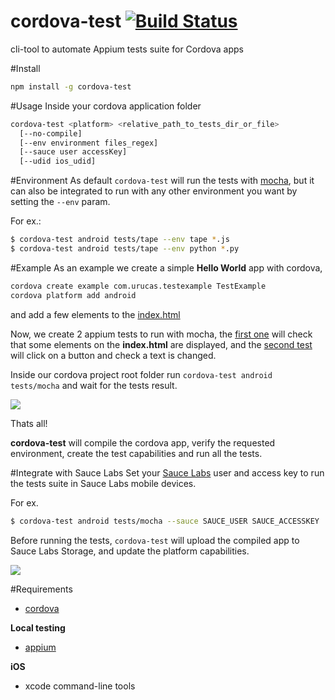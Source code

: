 # cordova-test [![Build Status](https://travis-ci.org/Urucas/cordova-test.svg)](https://travis-ci.org/Urucas/cordova-test)
cli-tool to automate Appium tests suite for Cordova apps

#Install
```bash
npm install -g cordova-test
```

#Usage
Inside your cordova application folder
```bash
cordova-test <platform> <relative_path_to_tests_dir_or_file> 
  [--no-compile] 
  [--env environment files_regex]
  [--sauce user accessKey]
  [--udid ios_udid]
```

#Environment
As default ```cordova-test``` will run the tests with [mocha](http://mochajs.org/), but it can also be integrated to run with any other environment you want by setting the ```--env``` param.

For ex.:
```bash
$ cordova-test android tests/tape --env tape *.js
$ cordova-test android tests/tape --env python *.py
```

#Example
As an example we create a simple **Hello World** app with cordova,

```bash
cordova create example com.urucas.testexample TestExample
cordova platform add android
```
and add a few elements to the [index.html](https://github.com/Urucas/cordova-test/blob/master/example/www/index.html)

Now, we create 2 appium tests to run with mocha, the [first one](https://github.com/Urucas/cordova-test/blob/master/example/mocha/tests/1_index_test.js) will check that some elements on the **index.html** are displayed, and the [second test](https://github.com/Urucas/cordova-test/blob/master/example/mocha/tests/2_button_test.js) will click on a button and check a text is changed.

Inside our cordova project root folder run 
```cordova-test android tests/mocha``` 
and wait for the tests result.

<img src="https://raw.githubusercontent.com/Urucas/cordova-test/master/screen.png">

Thats all! 

**cordova-test** will compile the cordova app, verify the requested environment, create the test capabilities and run all the tests. 

#Integrate with Sauce Labs
Set your [Sauce Labs](https://saucelabs.com/) user and access key to run the tests suite in Sauce Labs mobile devices.

For ex. 
```bash
$ cordova-test android tests/mocha --sauce SAUCE_USER SAUCE_ACCESSKEY
```
Before running the tests, ```cordova-test``` will upload the compiled app to Sauce Labs Storage, and update the platform capabilities. 

<img src="https://raw.githubusercontent.com/Urucas/cordova-test/master/screen-sauce.png">

#Requirements
* [cordova](https://cordova.apache.org/)

**Local testing**
* [appium](https://github.com/appium/appium)

**iOS**
* xcode command-line tools

